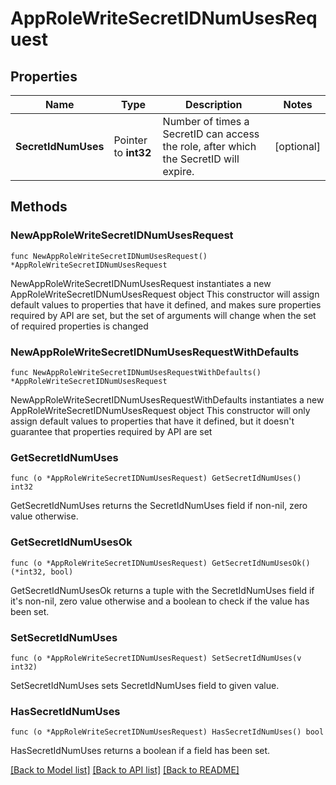 # AppRoleWriteSecretIDNumUsesRequest


## Properties

Name | Type | Description | Notes
------------ | ------------- | ------------- | -------------
**SecretIdNumUses** | Pointer to **int32** | Number of times a SecretID can access the role, after which the SecretID will expire. | [optional] 



## Methods


### NewAppRoleWriteSecretIDNumUsesRequest

`func NewAppRoleWriteSecretIDNumUsesRequest() *AppRoleWriteSecretIDNumUsesRequest`

NewAppRoleWriteSecretIDNumUsesRequest instantiates a new AppRoleWriteSecretIDNumUsesRequest object
This constructor will assign default values to properties that have it defined,
and makes sure properties required by API are set, but the set of arguments
will change when the set of required properties is changed

### NewAppRoleWriteSecretIDNumUsesRequestWithDefaults

`func NewAppRoleWriteSecretIDNumUsesRequestWithDefaults() *AppRoleWriteSecretIDNumUsesRequest`

NewAppRoleWriteSecretIDNumUsesRequestWithDefaults instantiates a new AppRoleWriteSecretIDNumUsesRequest object
This constructor will only assign default values to properties that have it defined,
but it doesn't guarantee that properties required by API are set


### GetSecretIdNumUses

`func (o *AppRoleWriteSecretIDNumUsesRequest) GetSecretIdNumUses() int32`

GetSecretIdNumUses returns the SecretIdNumUses field if non-nil, zero value otherwise.

### GetSecretIdNumUsesOk

`func (o *AppRoleWriteSecretIDNumUsesRequest) GetSecretIdNumUsesOk() (*int32, bool)`

GetSecretIdNumUsesOk returns a tuple with the SecretIdNumUses field if it's non-nil, zero value otherwise
and a boolean to check if the value has been set.

### SetSecretIdNumUses

`func (o *AppRoleWriteSecretIDNumUsesRequest) SetSecretIdNumUses(v int32)`

SetSecretIdNumUses sets SecretIdNumUses field to given value.


### HasSecretIdNumUses

`func (o *AppRoleWriteSecretIDNumUsesRequest) HasSecretIdNumUses() bool`

HasSecretIdNumUses returns a boolean if a field has been set.









[[Back to Model list]](../README.md#documentation-for-models) [[Back to API list]](../README.md#documentation-for-api-endpoints) [[Back to README]](../README.md)


